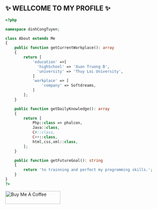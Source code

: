 <!--
**dctuyen/dctuyen** is a ✨ _special_ ✨ repository because its `README.md` (this file) appears on your GitHub profile.
-->
##          ✨ WELLCOME TO MY PROFILE ✨
```php
<?php

namespace dinhCongTuyen;

class About extends Me
{
    public function getCurrentWorkplace(): array
    {
        return [
            'education' =>[
              'highSchool' => 'Xuan Truong B',
              'university' => 'Thuy Loi University',
            ]
            'workplace' => [
                'company' => Softdreams,
            ]
        ];
    }

    public function getDailyKnowledge(): array
    {
        return [
            Php::class => phalcon,
            Java::class,
            C#::class,
            C++::class,
            html,css,xml::class,
        ];
    }

    public function getFutureGoal(): string
    {
        return 'to trainning and perfect my programming skills.';
    }
}
?>
```
<a href="https://www.buymeacoffee.com/dinhcongtuyen.it@gmail.com" target="_blank"><img src="https://cdn.buymeacoffee.com/buttons/default-red.png" alt="Buy Me A Coffee" height="41" width="174"></a>


